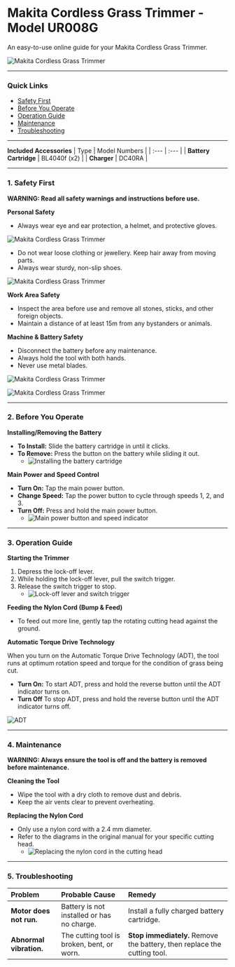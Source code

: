 # Makita Cordless Grass Trimmer - Model UR008G

An easy-to-use online guide for your Makita Cordless Grass Trimmer.

![Makita Cordless Grass Trimmer](images/linetrimmer.png)

---

### Quick Links
* [Safety First](#1-safety-first)
* [Before You Operate](#2-before-you-operate)
* [Operation Guide](#3-operation-guide)
* [Maintenance](#4-maintenance)
* [Troubleshooting](#5-troubleshooting)

---


**Included Accessories**
| Type | Model Numbers |
| :--- | :--- |
| **Battery Cartridge** | BL4040f (x2) |
| **Charger** | DC40RA |

---

### 1. Safety First

**WARNING: Read all safety warnings and instructions before use.**

**Personal Safety**
* Always wear eye and ear protection, a helmet, and protective gloves.

![Makita Cordless Grass Trimmer](images/ppe.png)

* Do not wear loose clothing or jewellery. Keep hair away from moving parts.
* Always wear sturdy, non-slip shoes.

![Makita Cordless Grass Trimmer](images/fig1.png)

**Work Area Safety**
* Inspect the area before use and remove all stones, sticks, and other foreign objects.
* Maintain a distance of at least 15m from any bystanders or animals.

**Machine & Battery Safety**
* Disconnect the battery before any maintenance.
* Always hold the tool with both hands.
* Never use metal blades.

![Makita Cordless Grass Trimmer](images/fig2.png)

![Makita Cordless Grass Trimmer](images/fig2.5.png)

---

### 2. Before You Operate

**Installing/Removing the Battery**
* **To Install:** Slide the battery cartridge in until it clicks.
* **To Remove:** Press the button on the battery while sliding it out.
    * ![Installing the battery cartridge](images/fig3.png)

**Main Power and Speed Control**
* **Turn On:** Tap the main power button.
* **Change Speed:** Tap the power button to cycle through speeds 1, 2, and 3.
* **Turn Off:** Press and hold the main power button.
    * ![Main power button and speed indicator](images/fig5.png)

---

### 3. Operation Guide

**Starting the Trimmer**
1.  Depress the lock-off lever.
2.  While holding the lock-off lever, pull the switch trigger.
3.  Release the switch trigger to stop.
    * ![Lock-off lever and switch trigger](images/fig6.png)

**Feeding the Nylon Cord (Bump & Feed)**
* To feed out more line, gently tap the rotating cutting head against the ground.

**Automatic Torque Drive Technology**

When you turn on the Automatic Torque Drive Technology (ADT), the tool runs at optimum rotation speed and torque for the condition of grass being cut.
* **Turn On:** To start ADT, press and hold the reverse button until the ADT indicator turns on.
* **Turn Off** To stop ADT, press and hold the reverse button until the ADT indicator turns off.

![ADT](images/fig8.1.png)

---

### 4. Maintenance

**WARNING: Always ensure the tool is off and the battery is removed before maintenance.**

**Cleaning the Tool**
* Wipe the tool with a dry cloth to remove dust and debris.
* Keep the air vents clear to prevent overheating.

**Replacing the Nylon Cord**
* Only use a nylon cord with a 2.4 mm diameter.
* Refer to the diagrams in the original manual for your specific cutting head.
    * ![Replacing the nylon cord in the cutting head](images/fig19.png)

---

### 5. Troubleshooting

| Problem | Probable Cause | Remedy |
| :--- | :--- | :--- |
| **Motor does not run.** | Battery is not installed or has no charge. | Install a fully charged battery cartridge. |
| **Abnormal vibration.** | The cutting tool is broken, bent, or worn. | **Stop immediately.** Remove the battery, then replace the cutting tool. |
